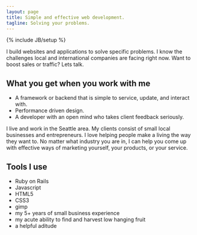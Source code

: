```yaml
---
layout: page
title: Simple and effective web development.
tagline: Solving your problems.
---
```

{% include JB/setup %}

I build websites and applications to solve specific problems. I know the challenges local and international companies are facing right now. Want to boost sales or traffic? Lets talk.

## What you get when you work with me
<ul>
<li>A framework or backend that is simple to service, update, and interact with.</li>
<li>Performance driven design.</li>
<li>A developer with an open mind who takes client feedback seriously.</li>
</ul>

I live and work in the Seattle area. My clients consist of small local businesses and entrepreneurs. I love helping people make a living the way they want to. No matter what industry you are in, I can help you come up with effective ways of marketing yourself, your products, or your service.

## Tools I use
<ul>
<li>Ruby on Rails</li>
<li>Javascript</li>
<li>HTML5</li>
<li>CSS3</li>
<li>gimp</li>
<li>my 5+ years of small business experience</li>
<li>my acute ability to find and harvest low hanging fruit</li>
<li>a helpful aditude</li>
</ul>

